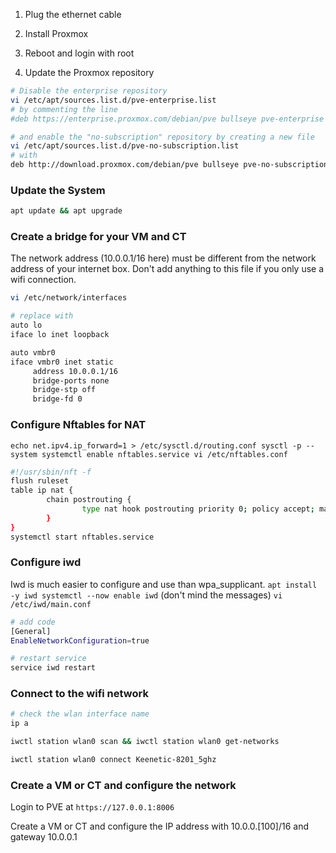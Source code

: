 1. Plug the ethernet cable

2. Install Proxmox

3. Reboot and login with root

4. Update the Proxmox repository

```bash
# Disable the enterprise repository
vi /etc/apt/sources.list.d/pve-enterprise.list
# by commenting the line
#deb https://enterprise.proxmox.com/debian/pve bullseye pve-enterprise

# and enable the "no-subscription" repository by creating a new file
vi /etc/apt/sources.list.d/pve-no-subscription.list
# with
deb http://download.proxmox.com/debian/pve bullseye pve-no-subscription
```

### Update the System

```bash
apt update && apt upgrade
```

### Create a bridge for your VM and CT

The network address (10.0.0.1/16 here) must be different from the network address of your internet box.
Don't add anything to this file if you only use a wifi connection.

```bash
vi /etc/network/interfaces

# replace with
auto lo
iface lo inet loopback

auto vmbr0
iface vmbr0 inet static
     address 10.0.0.1/16
     bridge-ports none
     bridge-stp off
     bridge-fd 0
```

### Configure Nftables for NAT

`echo net.ipv4.ip_forward=1 > /etc/sysctl.d/routing.conf sysctl -p --system systemctl enable nftables.service vi /etc/nftables.conf`

```bash
#!/usr/sbin/nft -f
flush ruleset
table ip nat {
        chain postrouting {
                type nat hook postrouting priority 0; policy accept; masquerade
        }
}
systemctl start nftables.service
```

### Configure iwd

Iwd is much easier to configure and use than wpa_supplicant.
`apt install -y iwd systemctl --now enable iwd` (don't mind the messages)
`vi /etc/iwd/main.conf`

```bash
# add code
[General]
EnableNetworkConfiguration=true

# restart service
service iwd restart
```

### Connect to the wifi network

```bash
# check the wlan interface name
ip a

iwctl station wlan0 scan && iwctl station wlan0 get-networks

iwctl station wlan0 connect Keenetic-8201_5ghz
```

### Create a VM or CT and configure the network

Login to PVE at `https://127.0.0.1:8006`

Create a VM or CT and configure the IP address with 10.0.0.[100]/16 and gateway 10.0.0.1